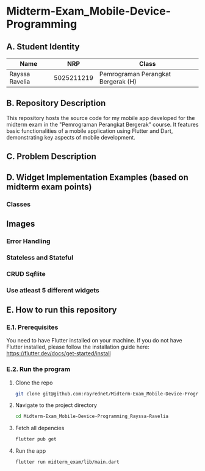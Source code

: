 # Midterm-Exam_Mobile-Device-Programming

## A. Student Identity
| Name           | NRP          | Class                            |
|----------------|--------------|----------------------------------|
| Rayssa Ravelia | 5025211219   | Pemrograman Perangkat Bergerak (H) |


## B. Repository Description
This repository hosts the source code for my mobile app developed for the midterm exam in the "Pemrograman Perangkat Bergerak" course. It features basic functionalities of a mobile application using Flutter and Dart, demonstrating key aspects of mobile development.

## C. Problem Description

## D. Widget Implementation Examples (based on midterm exam points)

### Classes

## Images

### Error Handling

### Stateless and Stateful

### CRUD Sqflite

### Use atleast 5 different widgets

## E. How to run this repository
### E.1. Prerequisites
You need to have Flutter installed on your machine.
If you do not have Flutter installed, please follow the installation guide here:
https://flutter.dev/docs/get-started/install

### E.2. Run the program
1. Clone the repo
    ```bash
    git clone git@github.com:rayrednet/Midterm-Exam_Mobile-Device-Programming_Rayssa-Ravelia.git
    ```

2. Navigate to the project directory
    ```bash
    cd Midterm-Exam_Mobile-Device-Programming_Rayssa-Ravelia
    ```

3. Fetch all depencies
    ```bash
    flutter pub get
    ```

4. Run the app
    ```bash
    flutter run midterm_exam/lib/main.dart
    ```